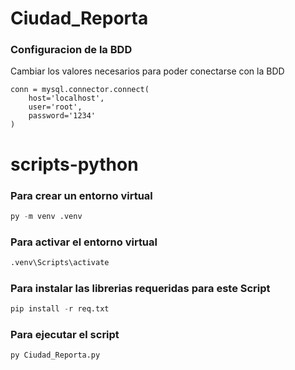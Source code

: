 # Ciudad_Reporta

### Configuracion de la BDD
Cambiar los valores necesarios para poder conectarse con la BDD
```
conn = mysql.connector.connect(
    host='localhost',
    user='root',
    password='1234'
)
```


# scripts-python

### Para crear un entorno virtual
```python
py -m venv .venv
```
### Para activar el entorno virtual
```python
.venv\Scripts\activate
```
### Para instalar las librerias requeridas para este Script
```python
pip install -r req.txt
```
### Para ejecutar el script
```python
py Ciudad_Reporta.py
```
